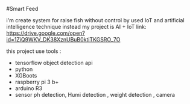 #Smart Feed 

i'm create system for raise fish without control by used IoT and artificial intelligence technique instead 
my project is AI + IoT 
link: https://drive.google.com/open?id=1ZiQ9WKV_DK38XznUBuB0ktiTKGSRO_7O

this project use tools : 
- tensorflow object detection api 
- python
- XGBoots
- raspberry pi 3 b+
- arduino R3
- sensor ph detection, Humi detection , weight detection , camera 
